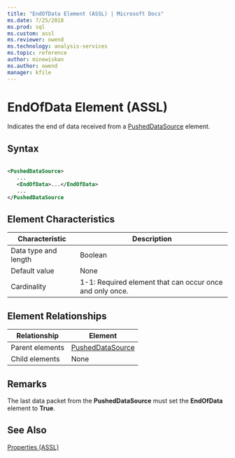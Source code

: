 ```yaml
---
title: "EndOfData Element (ASSL) | Microsoft Docs"
ms.date: 7/25/2018
ms.prod: sql
ms.custom: assl
ms.reviewer: owend
ms.technology: analysis-services
ms.topic: reference
author: minewiskan
ms.author: owend
manager: kfile
---
```

# EndOfData Element (ASSL)

  Indicates the end of data received from a [PushedDataSource](data-type/pusheddatasource-data-type-assl.md) element.  
  
## Syntax  
  
```xml  
  
<PushedDataSource>  
   ...  
   <EndOfData>...</EndOfData>  
   ...  
</PushedDataSource  
```  
  
## Element Characteristics  
  
|Characteristic|Description|  
|--------------------|-----------------|  
|Data type and length|Boolean|  
|Default value|None|  
|Cardinality|1-1: Required element that can occur once and only once.|  
  
## Element Relationships  
  
|Relationship|Element|  
|------------------|-------------|  
|Parent elements|[PushedDataSource](data-type/pusheddatasource-data-type-assl.md)|  
|Child elements|None|  
  
## Remarks  
 The last data packet from the **PushedDataSource** must set the **EndOfData** element to **True**.  
  
## See Also  
 [Properties &#40;ASSL&#41;](properties/properties-assl.md)  
  
  
